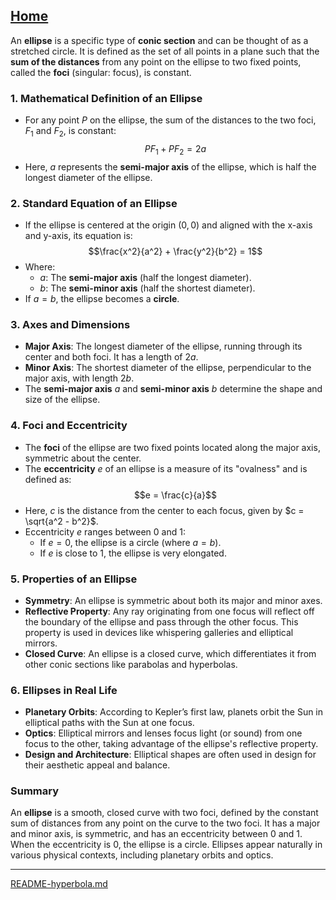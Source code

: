 [Home](https://t2m.io/VwvDcuw)
---

An **ellipse** is a specific type of **conic section** and can be thought of as a stretched circle. It is defined as the set of all points in a plane such that the **sum of the distances** from any point on the ellipse to two fixed points, called the **foci** (singular: focus), is constant.

### 1. **Mathematical Definition of an Ellipse**
   - For any point $P$ on the ellipse, the sum of the distances to the two foci, $F_1$ and $F_2$, is constant:
     $$PF_1 + PF_2 = 2a$$
   - Here, $a$ represents the **semi-major axis** of the ellipse, which is half the longest diameter of the ellipse.

### 2. **Standard Equation of an Ellipse**
   - If the ellipse is centered at the origin $(0,0)$ and aligned with the x-axis and y-axis, its equation is:
     $$\frac{x^2}{a^2} + \frac{y^2}{b^2} = 1$$
   - Where:
     - $a$: The **semi-major axis** (half the longest diameter).
     - $b$: The **semi-minor axis** (half the shortest diameter).
   - If $a = b$, the ellipse becomes a **circle**.

### 3. **Axes and Dimensions**
   - **Major Axis**: The longest diameter of the ellipse, running through its center and both foci. It has a length of $2a$.
   - **Minor Axis**: The shortest diameter of the ellipse, perpendicular to the major axis, with length $2b$.
   - The **semi-major axis** $a$ and **semi-minor axis** $b$ determine the shape and size of the ellipse.

### 4. **Foci and Eccentricity**
   - The **foci** of the ellipse are two fixed points located along the major axis, symmetric about the center.
   - The **eccentricity** $e$ of an ellipse is a measure of its "ovalness" and is defined as:
     $$e = \frac{c}{a}$$
   - Here, $c$ is the distance from the center to each focus, given by $c = \sqrt{a^2 - b^2}$.
   - Eccentricity $e$ ranges between $0$ and $1$:
     - If $e = 0$, the ellipse is a circle (where $a = b$).
     - If $e$ is close to $1$, the ellipse is very elongated.

### 5. **Properties of an Ellipse**
   - **Symmetry**: An ellipse is symmetric about both its major and minor axes.
   - **Reflective Property**: Any ray originating from one focus will reflect off the boundary of the ellipse and pass through the other focus. This property is used in devices like whispering galleries and elliptical mirrors.
   - **Closed Curve**: An ellipse is a closed curve, which differentiates it from other conic sections like parabolas and hyperbolas.

### 6. **Ellipses in Real Life**
   - **Planetary Orbits**: According to Kepler’s first law, planets orbit the Sun in elliptical paths with the Sun at one focus.
   - **Optics**: Elliptical mirrors and lenses focus light (or sound) from one focus to the other, taking advantage of the ellipse's reflective property.
   - **Design and Architecture**: Elliptical shapes are often used in design for their aesthetic appeal and balance.

### Summary
An **ellipse** is a smooth, closed curve with two foci, defined by the constant sum of distances from any point on the curve to the two foci. It has a major and minor axis, is symmetric, and has an eccentricity between $0$ and $1$. When the eccentricity is $0$, the ellipse is a circle. Ellipses appear naturally in various physical contexts, including planetary orbits and optics.


---

[README-hyperbola.md](https://t2m.io/ZkhfZUo)
